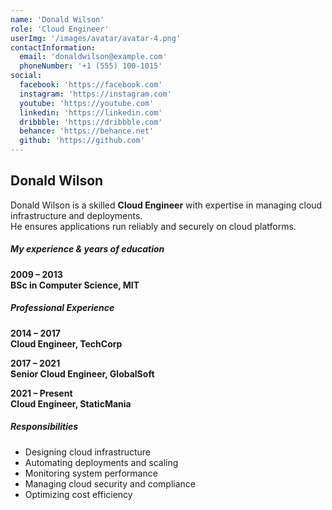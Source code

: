 ```yaml
---
name: 'Donald Wilson'
role: 'Cloud Engineer'
userImg: '/images/avatar/avatar-4.png'
contactInformation:
  email: 'donaldwilson@example.com'
  phoneNumber: '+1 (555) 100-1015'
social:
  facebook: 'https://facebook.com'
  instagram: 'https://instagram.com'
  youtube: 'https://youtube.com'
  linkedin: 'https://linkedin.com'
  dribbble: 'https://dribbble.com'
  behance: 'https://behance.net'
  github: 'https://github.com'
---
```


## Donald Wilson

Donald Wilson is a skilled **Cloud Engineer** with expertise in managing cloud infrastructure and deployments.  
He ensures applications run reliably and securely on cloud platforms.

##### My experience & years of education

**2009 – 2013**  
**BSc in Computer Science, MIT**

##### Professional Experience

**2014 – 2017**  
**Cloud Engineer, TechCorp**

**2017 – 2021**  
**Senior Cloud Engineer, GlobalSoft**

**2021 – Present**  
**Cloud Engineer, StaticMania**

##### Responsibilities

- Designing cloud infrastructure
- Automating deployments and scaling
- Monitoring system performance
- Managing cloud security and compliance
- Optimizing cost efficiency
